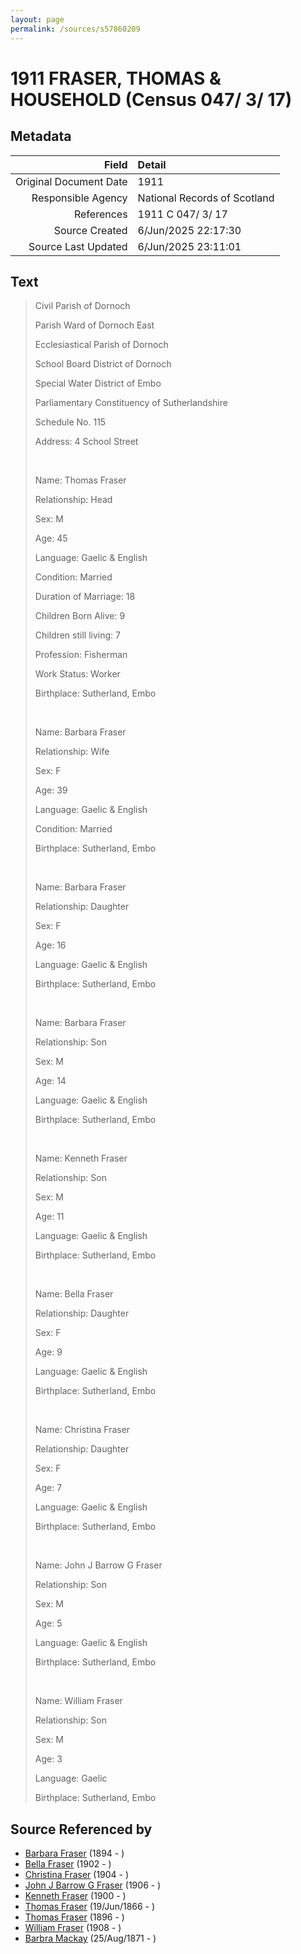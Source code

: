 ```yaml
---
layout: page
permalink: /sources/s57860209
---
```


# 1911 FRASER, THOMAS & HOUSEHOLD (Census 047/ 3/ 17)

## Metadata

Field | Detail
---:|:---
Original Document Date | 1911
Responsible Agency | National Records of Scotland
References | 1911 C 047/ 3/ 17
Source Created | 6/Jun/2025 22:17:30
Source Last Updated | 6/Jun/2025 23:11:01

## Text

> Civil Parish of Dornoch
>
> Parish Ward of Dornoch East
>
> Ecclesiastical Parish of Dornoch
>
> School Board District of Dornoch
>
> Special Water District of Embo
>
> Parliamentary Constituency of Sutherlandshire
>
> Schedule No. 115
>
> Address: 4 School Street
>
> <br/>
>
> Name: Thomas Fraser
>
> Relationship: Head
>
> Sex: M
>
> Age: 45
>
> Language: Gaelic & English
>
> Condition: Married
>
> Duration of Marriage: 18
>
> Children Born Alive: 9
>
> Children still living: 7
>
> Profession: Fisherman
>
> Work Status: Worker
>
> Birthplace: Sutherland, Embo
>
> <br/>
>
> Name: Barbara Fraser
>
> Relationship: Wife
>
> Sex: F
>
> Age: 39
>
> Language: Gaelic & English
>
> Condition: Married
>
> Birthplace: Sutherland, Embo
>
> <br/>
>
> Name: Barbara Fraser
>
> Relationship: Daughter
>
> Sex: F
>
> Age: 16
>
> Language: Gaelic & English
>
> Birthplace: Sutherland, Embo
>
> <br/>
>
> Name: Barbara Fraser
>
> Relationship: Son
>
> Sex: M
>
> Age: 14
>
> Language: Gaelic & English
>
> Birthplace: Sutherland, Embo
>
> <br/>
>
> Name: Kenneth Fraser
>
> Relationship: Son
>
> Sex: M
>
> Age: 11
>
> Language: Gaelic & English
>
> Birthplace: Sutherland, Embo
>
> <br/>
>
> Name: Bella Fraser
>
> Relationship: Daughter
>
> Sex: F
>
> Age: 9
>
> Language: Gaelic & English
>
> Birthplace: Sutherland, Embo
>
> <br/>
>
> Name: Christina Fraser
>
> Relationship: Daughter
>
> Sex: F
>
> Age: 7
>
> Language: Gaelic & English
>
> Birthplace: Sutherland, Embo
>
> <br/>
>
> Name: John J Barrow G Fraser
>
> Relationship: Son
>
> Sex: M
>
> Age: 5
>
> Language: Gaelic & English
>
> Birthplace: Sutherland, Embo
>
> <br/>
>
> Name: William Fraser
>
> Relationship: Son
>
> Sex: M
>
> Age: 3
>
> Language: Gaelic
>
> Birthplace: Sutherland, Embo
>

## Source Referenced by

* [Barbara Fraser](../people/@26057486@-barbara-fraser-b1894-d.md) (1894 - )
* [Bella Fraser](../people/@25936309@-bella-fraser-b1902-d.md) (1902 - )
* [Christina Fraser](../people/@8163648@-christina-fraser-b1904-d.md) (1904 - )
* [John J Barrow G Fraser](../people/@43044884@-john-j-barrow-g-fraser-b1906-d.md) (1906 - )
* [Kenneth Fraser](../people/@73587538@-kenneth-fraser-b1900-d.md) (1900 - )
* [Thomas Fraser](../people/@28777404@-thomas-fraser-b1866-6-19-d.md) (19/Jun/1866 - )
* [Thomas Fraser](../people/@41158088@-thomas-fraser-b1896-d.md) (1896 - )
* [William Fraser](../people/@94771760@-william-fraser-b1908-d.md) (1908 - )
* [Barbra Mackay](../people/@60643714@-barbra-mackay-b1871-8-25-d.md) (25/Aug/1871 - )
